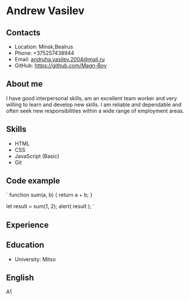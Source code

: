 # Andrew Vasilev

## Contacts

- Location: Minsk,Bealrus
- Phone: +375257438944
- Email: andruha.vasilev.2004@mail.ru
- GitHub: https://github.com/Magn-Boy

## About me

I have good interpersonal skills, am an excellent team worker and very willing to learn and develop new skills.
I am reliable and dependable and often seek new responsibilities within a wide range of employment areas.

## Skills

- HTML
- CSS
- JavaScript (Basic)
- Git

## Code example

`
function sum(a, b) {
return a + b;
}

let result = sum(1, 2);
alert( result );
`

## Experience

## Education

- University: Mitso

## English

A1
